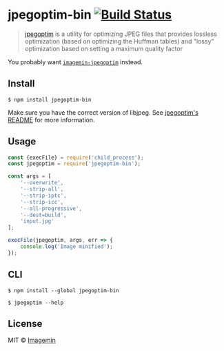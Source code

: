 # jpegoptim-bin [![Build Status](http://img.shields.io/travis/imagemin/jpegoptim-bin.svg?style=flat)](http://travis-ci.org/imagemin/jpegoptim-bin)

> [jpegoptim](https://github.com/tjko/jpegoptim) is a utility for optimizing JPEG files that provides lossless optimization (based on optimizing the Huffman tables) and "lossy" optimization based on setting a maximum quality factor

You probably want [`imagemin-jpegoptim`](https://github.com/imagemin/imagemin-jpegoptim) instead.


## Install

```
$ npm install jpegoptim-bin
```

Make sure you have the correct version of libjpeg. See [jpegoptim's README](https://github.com/tjko/jpegoptim#readme) for more information.


## Usage

```js
const {execFile} = require('child_process');
const jpegoptim = require('jpegoptim-bin');

const args = [
	'--overwrite',
	'--strip-all',
	'--strip-iptc',
	'--strip-icc',
	'--all-progressive',
	'--dest=build',
	'input.jpg'
];

execFile(jpegoptim, args, err => {
	console.log('Image minified');
});
```


## CLI

```
$ npm install --global jpegoptim-bin
```

```
$ jpegoptim --help
```


## License

MIT © [Imagemin](https://github.com/imagemin)
